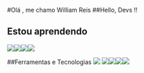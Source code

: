 #Olá , me chamo William Reis 
##Hello, Devs !!







 ## Estou aprendendo
 <img src="https://cdn.jsdelivr.net/gh/devicons/devicon/icons/mysql/mysql-original-wordmark.svg" /><img src="https://cdn.jsdelivr.net/gh/devicons/devicon/icons/react/react-original-wordmark.svg" /><img src="https://cdn.jsdelivr.net/gh/devicons/devicon/icons/javascript/javascript-original.svg" /><img src="https://cdn.jsdelivr.net/gh/devicons/devicon/icons/docker/docker-original-wordmark.svg" />





##Ferramentas e Tecnologias
<img src="https://cdn.jsdelivr.net/gh/devicons/devicon/icons/java/java-original-wordmark.svg" />
<img src="https://cdn.jsdelivr.net/gh/devicons/devicon/icons/css3/css3-original-wordmark.svg" /><img src="https://cdn.jsdelivr.net/gh/devicons/devicon/icons/html5/html5-original-wordmark.svg" /><img src="https://cdn.jsdelivr.net/gh/devicons/devicon/icons/python/python-original-wordmark.svg" /><img src="https://cdn.jsdelivr.net/gh/devicons/devicon/icons/spring/spring-original-wordmark.svg" />



   
